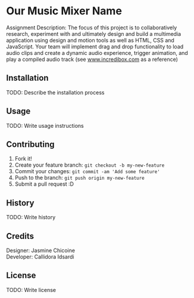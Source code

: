 # Our Music Mixer Name

Assignment Description: 
The focus of this project is to collaboratively research, experiment with and ultimately design
and build a multimedia application using design and motion tools as well as HTML, CSS and
JavaScript. Your team will implement drag and drop functionality to load audio clips and create a
dynamic audio experience, trigger animation, and play a compiled audio track (see
www.incredibox.com as a reference)

## Installation
TODO: Describe the installation process
## Usage
TODO: Write usage instructions
## Contributing
1. Fork it!
2. Create your feature branch: `git checkout -b my-new-feature`
3. Commit your changes: `git commit -am 'Add some feature'`
4. Push to the branch: `git push origin my-new-feature`
5. Submit a pull request :D
## History
TODO: Write history
## Credits
Designer: Jasmine Chicoine
</br>
Developer: Callidora Idsardi 

## License
TODO: Write license
